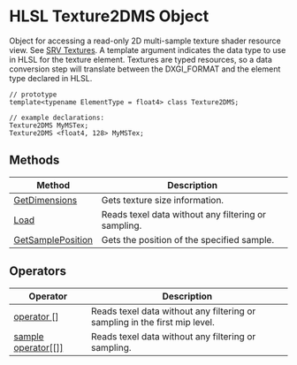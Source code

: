 # HLSL Texture2DMS Object

Object for accessing a read-only 2D multi-sample texture shader resource view.  See [SRV Textures](hlsl-resource-objects.md#srv-textures).
A template argument indicates the data type to use in HLSL for the texture element.
Textures are typed resources, so a data conversion step will translate between the DXGI_FORMAT and the element type declared in HLSL.

```HLSL
// prototype
template<typename ElementType = float4> class Texture2DMS;

// example declarations:
Texture2DMS MyMSTex;
Texture2DMS <float4, 128> MyMSTex;
```

## Methods

| Method | Description |
| - | - |
| [GetDimensions](#hlsl-method-getDimensions) | Gets texture size information. |
| [Load](#hlsl-method-load.md) | Reads texel data without any filtering or sampling. |
| [GetSamplePosition](#hlsl-method-getSamplePosition) | Gets the position of the specified sample. |

## Operators

| Operator | Description |
| - | - |
| [operator \[\]](#hlsl-operator) | Reads texel data without any filtering or sampling in the first mip level. |
| [sample operator\[\[\]\]](#hlsl-operator-sample.md) | Reads texel data without any filtering or sampling. |